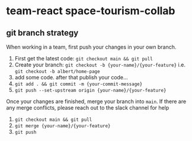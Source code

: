 # team-react space-tourism-collab

## git branch strategy

When working in a team, first push your changes in your own branch.

1. First get the latest code: `git checkout main && git pull`
2. Create your branch: `git checkout -b {your-name}/{your-feature}`
   i.e. `git checkout -b albert/home-page`
3. add some code. after that publish your code...
4. `git add . && git commit -m {your-commit-message}`
5. `git push --set-upstream origin {your-name}/{your-feature}`

Once your changes are finished, merge your branch into `main`. If there are any merge conflicts, please reach out to the slack channel for help

1. `git checkout main && git pull`
2. `git merge {your-name}/{your-feature}`
3. `git push`
